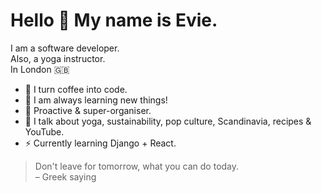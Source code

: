 # Hello 👋 My name is Evie. 

I am a software developer.\
Also, a yoga instructor.\
In London 🇬🇧

- 👾 I turn coffee into code. 
- 🧠 I am always learning new things!
- 🌱 Proactive & super-organiser.
- 🍄 I talk about yoga, sustainability, pop culture, Scandinavia, recipes & YouTube.
- ⚡️ Currently learning Django + React.

> Don't leave for tomorrow, what you can do today.\
> – Greek saying
